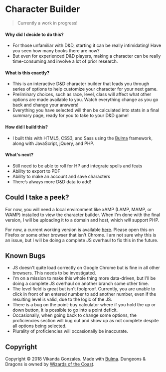 # Character Builder

>Currently a work in progress!

#### Why did I decide to do this?
- For those unfamiliar with D&D, starting it can be really intimidating! Have you seen how many books there are now?
- But even for experienced D&D players, making a character can be really time-consuming and involve a lot of prior research.


#### What is this exactly?
- This is an interactive D&D character builder that leads you through series of options to help customize your character for your next game.
- Preliminary choices, such as race, level, class will affect what other options are made available to you. Watch everything change as you go back and change your answers!
- Everything you have selected will then be calculated into stats in a final summary page, ready for you to take to your D&D game!

#### How did I build this?
- I built this with HTML5, CSS3, and Sass using the [Bulma](http://bulma.io) framework, along with JavaScript, jQuery, and PHP.

#### What's next?
- Still need to be able to roll for HP and integrate spells and feats
- Ability to export to PDF
- Ability to make an account and save characters
- There’s always more D&D data to add!


## Could I take a peek?

For now, you will need a local environment like xAMP (LAMP, MAMP, or WAMP) installed to view the character builder. When I'm done with the final version, I will be uploading it to a domain and host, which *will* support PHP.

For now, a current working version is available [here](http://vikanda.net/character-builder). Please open this on Firefox or some other browser that isn't Chrome. I am not sure why this is an issue, but I will be doing a complete JS overhaul to fix this in the future.

## Known Bugs

- JS doesn't quite load correctly on Google Chrome but is fine in all other browsers. This needs to be investigated.
- I'm on a mission to make this whole thing more data-driven, but I'll be doing a complete JS overhaul on another branch some other time.
- The level field is great but isn't foolproof. Currently, you are unable to click in front of an entered number to add another number, even if the resulting level is valid, due to the logic of the JS.
- There is a bug on the point-buy calculator where if you hold the up or down button, it is possible to go into a point deficit.
- Occasionally, when going back to change some options, the proficiencies section will bug out and show up as not complete despite all options being selected.
- Plurality of proficiencies will occasionally be inaccurate.

## Copyright

Copyright &copy; 2018 Vikanda Gonzales. Made with [Bulma](http://bulma.io). Dungeons & Dragons is owned by [Wizards of the Coast](http://dnd.wizards.com).
